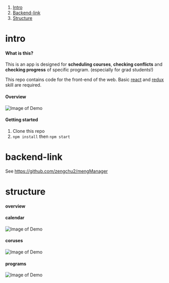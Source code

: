 
1. [Intro](#intro)
2. [Backend-link](#backend-link)
3. [Structure](#structure)


# intro
#### What is this?
This is an app is designed for 
**scheduling courses**, **checking conflicts** and **checking progress** of specific program. (especially for grad students!)

This repo contains code for the front-end of the web. Basic [react](https://reactjs.org/) and [redux](https://redux.js.org/) skill are required.

#### Overview
![Image of Demo](https://github.com/zengchu2/mengf/tree/master/public/doc/detail.png)
#### Getting started
1. Clone this repo
2. `npm install` then `npm start`

# backend-link
See https://github.com/zengchu2/mengManager

# structure
#### overview

#### calendar
![Image of Demo](https://github.com/zengchu2/mengf/tree/master/public/doc/calendar.png)

#### coruses
![Image of Demo](https://github.com/zengchu2/mengf/tree/master/public/doc/courses.png)

#### programs
![Image of Demo](https://github.com/zengchu2/mengf/tree/master/public/doc/programs.png)


